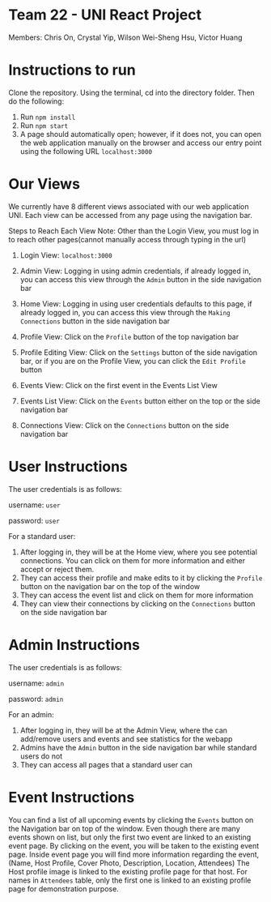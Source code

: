 # Team 22 - UNI React Project
Members: Chris On, Crystal Yip, Wilson Wei-Sheng Hsu, Victor Huang

# Instructions to run
Clone the repository. Using the terminal, cd into the directory folder. Then do the following:
1. Run `npm install`
2. Run `npm start`
3. A page should automatically open; however, if it does not, you can open the web application manually on the browser
   and access our entry point using the following URL `localhost:3000`

# Our Views
We currently have 8 different views associated with our web application UNI. Each view can be accessed from any page using the navigation bar. 

Steps to Reach Each View
Note: Other than the Login View, you must log in to reach other pages(cannot manually access through typing in the url)

1. Login View: `localhost:3000`

2. Admin View: Logging in using admin credentials, if already logged in, 
               you can access this view through the `Admin` button in the side navigation bar
			   
3. Home View: Logging in using user credentials defaults to this page, if already logged in,
			  you can access this view through the `Making Connections` button in the side navigation bar
			  
4. Profile View: Click on the `Profile` button of the top navigation bar

5. Profile Editing View: Click on the `Settings` button of the side navigation bar,
					     or if you are on the Profile View, you can click the `Edit Profile` button
						 
6. Events View: Click on the first event in the Events List View

7. Events List View: Click on the `Events` button either on the top or the side navigation bar

8. Connections View: Click on the `Connections` button on the side navigation bar

# User Instructions
The user credentials is as follows:

username: `user`

password: `user`

For a standard user:

1. After logging in, they will be at the Home view, where you see potential connections. You can click on them for more information and either accept or reject them.
2. They can access their profile and make edits to it by clicking the `Profile` button on the navigation bar on the top of the window
3. They can access the event list and click on them for more information
4. They can view their connections by clicking on the `Connections` button on the side navigation bar

# Admin Instructions
The user credentials is as follows:

username: `admin`

password: `admin`

For an admin:

1. After logging in, they will be at the Admin View, where the can add/remove users and events and see statistics for the webapp
2. Admins have the `Admin` button in the side navigation bar while standard users do not
3. They can access all pages that a standard user can

# Event Instructions
You can find a list of all upcoming events by clicking the `Events` button on the Navigation bar on top of the window. 
Even though there are many events shown on list, but only the first two event are linked to an existing event page. By clicking on the event, you will be taken to the existing event page.
Inside event page you will find more information regarding the event, (Name, Host Profile, Cover Photo, Description, Location, Attendees) The Host profile image is linked to the existing profile page for that host. For names in `Attendees` table, only the first one is linked to an existing profile page for demonstration purpose. 
